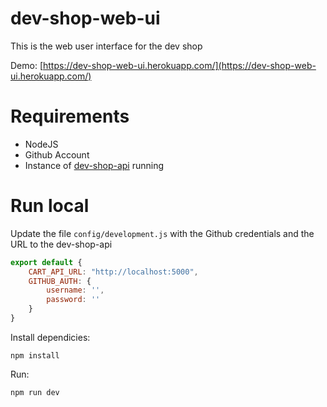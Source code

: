# dev-shop-web-ui

This is the web user interface for the dev shop

Demo: [https://dev-shop-web-ui.herokuapp.com/](https://dev-shop-web-ui.herokuapp.com/)

# Requirements

* NodeJS
* Github Account
* Instance of [dev-shop-api](https://github.com/patrick93/dev-shop-api) running

# Run local

Update the file `config/development.js` with the Github credentials and the URL to the dev-shop-api

```javascript
export default {
    CART_API_URL: "http://localhost:5000",
    GITHUB_AUTH: {
        username: '',
        password: ''
    }
}
```

Install dependicies:

```npm install```

Run:

```npm run dev```



